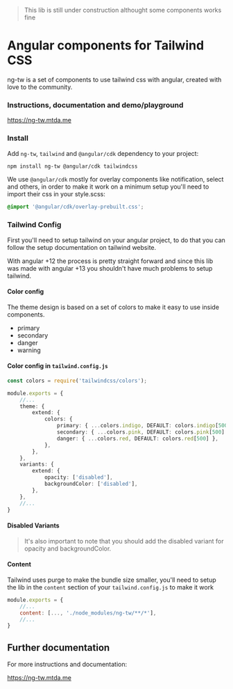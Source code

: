 > This lib is still under construction althought some components works fine

# Angular components for Tailwind CSS

ng-tw is a set of components to use tailwind css with angular, created with love to the community.

### Instructions, documentation and demo/playground

https://ng-tw.mtda.me

### Install

Add `ng-tw`, `tailwind` and `@angular/cdk` dependency to your project:

```bash 
npm install ng-tw @angular/cdk tailwindcss
````

We use `@angular/cdk` mostly for overlay components like notification, select and others, in order to make it work on a minimum setup you'll need to import their css in your style.scss:

```scss 
@import '@angular/cdk/overlay-prebuilt.css';
```

### Tailwind Config

First you'll need to setup tailwind on your angular project, to do that you can follow the setup documentation on tailwind website.

With angular +12 the process is pretty straight forward and since this lib was made with angular +13 you shouldn't have much problems to setup tailwind.

#### Color config

The theme design is based on a set of colors to make it easy to use inside components.

- primary
- secondary
- danger
- warning

#### Color config in `tailwind.config.js`

```typescript
const colors = require('tailwindcss/colors');

module.exports = {
    //...
    theme: {
        extend: {
            colors: {
                primary: { ...colors.indigo, DEFAULT: colors.indigo[500] },
                secondary: { ...colors.pink, DEFAULT: colors.pink[500] },
                danger: { ...colors.red, DEFAULT: colors.red[500] },
            },
        },
    },
    variants: {
        extend: {
            opacity: ['disabled'],
            backgroundColor: ['disabled'],
        },
    },
    //...
}
```

#### Disabled Variants

> It's also important to note that you should add the disabled variant for opacity and backgroundColor.

#### Content

Tailwind uses purge to make the bundle size smaller, you'll need to setup the lib in the `content` section of your `tailwind.config.js` to make it work

```js
module.exports = {
    //...
    content: [..., './node_modules/ng-tw/**/*'],
    //...
}
```

## Further documentation

For more instructions and documentation:

https://ng-tw.mtda.me
